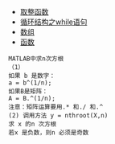 
* [取整函数](https://blog.csdn.net/weixin_45770896/article/details/112389272)
* [循环结构之while语句](https://blog.csdn.net/qq_53395687/article/details/126513588)
* [数组](https://blog.csdn.net/Seven1_xwx/article/details/124062302)
* [函数](https://blog.csdn.net/wasane/article/details/119707002)

```
MATLAB中求n次方根
（1）
如果 b 是数字：
a = b^(1/n);
如果B是矩阵：
A = B.^(1/n);
注意：矩阵运算要用.* 和./ 和.^
(2) 调用方法 y = nthroot(X,n)
求 x 的n 次方根
若x 是负数，则n 必须是奇数

```
